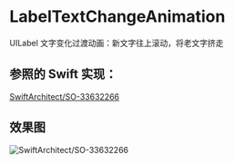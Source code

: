 # LabelTextChangeAnimation
UILabel 文字变化过渡动画：新文字往上滚动，将老文字挤走


## 参照的 Swift 实现：

[SwiftArchitect/SO-33632266](https://github.com/SwiftArchitect/SO-33632266)

## 效果图

![SwiftArchitect/SO-33632266](https://camo.githubusercontent.com/bbb7cb84723f67eb4d38a984b186c09135953db3/68747470733a2f2f692e737461636b2e696d6775722e636f6d2f74735530672e676966)
